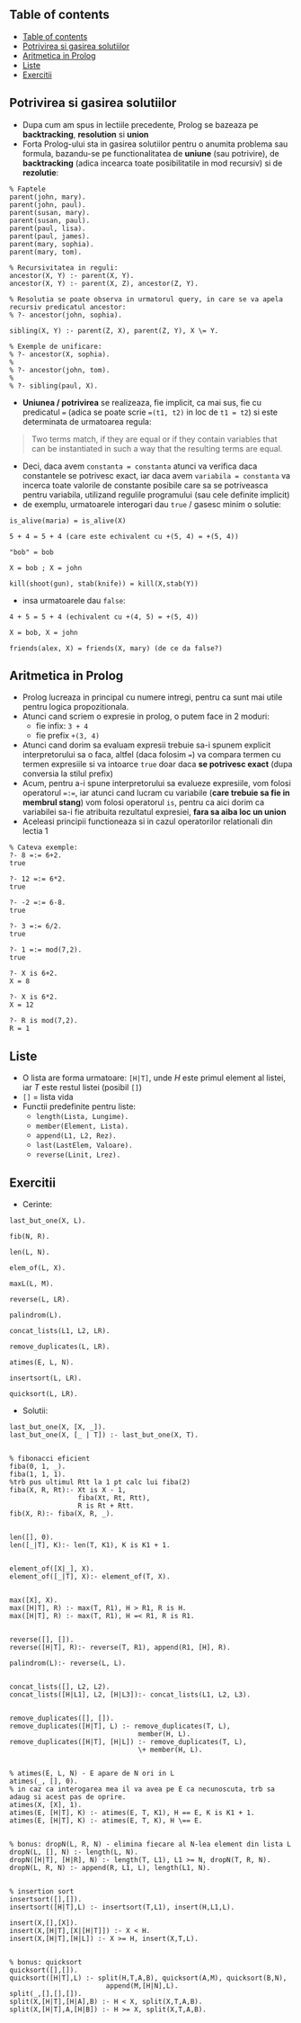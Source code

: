 ## Table of contents

- [Table of contents](#table-of-contents)
- [Potrivirea si gasirea solutiilor](#potrivirea-si-gasirea-solutiilor)
- [Aritmetica in Prolog](#aritmetica-in-prolog)
- [Liste](#liste)
- [Exercitii](#exercitii)


## Potrivirea si gasirea solutiilor
- Dupa cum am spus in lectiile precedente, Prolog se bazeaza pe **backtracking**, **resolution** si **union**
- Forta Prolog-ului sta in gasirea solutiilor pentru o anumita problema sau formula, bazandu-se pe functionalitatea de **uniune** (sau potrivire), de **backtracking** (adica incearca toate posibilitatile in mod recursiv) si de **rezolutie**:
```
% Faptele
parent(john, mary).
parent(john, paul).
parent(susan, mary).
parent(susan, paul).
parent(paul, lisa).
parent(paul, james).
parent(mary, sophia).
parent(mary, tom).

% Recursivitatea in reguli:
ancestor(X, Y) :- parent(X, Y).
ancestor(X, Y) :- parent(X, Z), ancestor(Z, Y).

% Resolutia se poate observa in urmatorul query, in care se va apela recursiv predicatul ancestor:
% ?- ancestor(john, sophia).

sibling(X, Y) :- parent(Z, X), parent(Z, Y), X \= Y.

% Exemple de unificare:
% ?- ancestor(X, sophia).
% 
% ?- ancestor(john, tom).
% 
% ?- sibling(paul, X).
```

- **Uniunea / potrivirea** se realizeaza, fie implicit, ca mai sus, fie cu predicatul `=` (adica se poate scrie `=(t1, t2)` in loc de `t1 = t2`) si este determinata de urmatoarea regula:
> Two terms match, if they are equal or if they contain variables that can be instantiated in such a way that the resulting terms are equal.
- Deci, daca avem `constanta = constanta` atunci va verifica daca constantele se potrivesc exact, iar daca avem `variabila = constanta` va incerca toate valorile de constante posibile care sa se potriveasca pentru variabila, utilizand regulile programului (sau cele definite implicit)
- de exemplu, urmatoarele interogari dau `true` / gasesc minim o solutie:
```
is_alive(maria) = is_alive(X)

5 + 4 = 5 + 4 (care este echivalent cu +(5, 4) = +(5, 4))

"bob" = bob

X = bob ; X = john

kill(shoot(gun), stab(knife)) = kill(X,stab(Y))
```
- insa urmatoarele dau `false`:
```
4 + 5 = 5 + 4 (echivalent cu +(4, 5) = +(5, 4))

X = bob, X = john

friends(alex, X) = friends(X, mary) (de ce da false?)
```

## Aritmetica in Prolog
- Prolog lucreaza in principal cu numere intregi, pentru ca sunt mai utile pentru logica propozitionala.
- Atunci cand scriem o expresie in prolog, o putem face in 2 moduri:
  - fie infix: `3 + 4`
  - fie prefix `+(3, 4)`
- Atunci cand dorim sa evaluam expresii trebuie sa-i spunem explicit interpretorului sa o faca, altfel (daca folosim `=`) va compara termen cu termen expresiile si va intoarce `true` doar daca **se potrivesc exact** (dupa conversia la stilul prefix)
- Acum, pentru a-i spune interpretorului sa evalueze expresiile, vom folosi operatorul `=:=`, iar atunci cand lucram cu variabile (**care trebuie sa fie in membrul stang**) vom folosi operatorul `is`, pentru ca aici dorim ca variabilei sa-i fie atribuita rezultatul expresiei, **fara sa aiba loc un union**
- Aceleasi principii functioneaza si in cazul operatorilor relationali din lectia 1

```
% Cateva exemple:
?- 8 =:= 6+2.
true

?- 12 =:= 6*2.
true

?- -2 =:= 6-8.
true

?- 3 =:= 6/2.
true

?- 1 =:= mod(7,2).
true

?- X is 6+2.
X = 8

?- X is 6*2.
X = 12

?- R is mod(7,2).
R = 1
```

## Liste
- O lista are forma urmatoare: `[H|T]`, unde $H$ este primul element al listei, iar $T$ este restul listei (posibil `[]`)
- `[]` = lista vida
- Functii predefinite pentru liste:
  - `length(Lista, Lungime).`
  - `member(Element, Lista).`
  - `append(L1, L2, Rez).`
  - `last(LastElem, Valoare).`
  - `reverse(Linit, Lrez).`

## Exercitii
- Cerinte:
```
last_but_one(X, L).

fib(N, R).

len(L, N).

elem_of(L, X).

maxL(L, M).

reverse(L, LR).

palindrom(L).

concat_lists(L1, L2, LR).

remove_duplicates(L, LR). 

atimes(E, L, N).

insertsort(L, LR).

quicksort(L, LR).
```
- Solutii:
```
last_but_one(X, [X, _]).
last_but_one(X, [_ | T]) :- last_but_one(X, T).


% fibonacci eficient
fiba(0, 1, _).
fiba(1, 1, 1).
%trb pus ultimul Rtt la 1 pt calc lui fiba(2)
fiba(X, R, Rt):- Xt is X - 1, 
                 fiba(Xt, Rt, Rtt),
                 R is Rt + Rtt.
fib(X, R):- fiba(X, R, _).


len([], 0).
len([_|T], K):- len(T, K1), K is K1 + 1.


element_of([X|_], X).
element_of([_|T], X):- element_of(T, X).


max([X], X).
max([H|T], R) :- max(T, R1), H > R1, R is H.
max([H|T], R) :- max(T, R1), H =< R1, R is R1.


reverse([], []).
reverse([H|T], R):- reverse(T, R1), append(R1, [H], R).

palindrom(L):- reverse(L, L).


concat_lists([], L2, L2).
concat_lists([H|L1], L2, [H|L3]):- concat_lists(L1, L2, L3).


remove_duplicates([], []).
remove_duplicates([H|T], L) :- remove_duplicates(T, L), 
    							member(H, L).
remove_duplicates([H|T], [H|L]) :- remove_duplicates(T, L),
    							\+ member(H, L).


% atimes(E, L, N) - E apare de N ori in L
atimes(_, [], 0).
% in caz ca interogarea mea il va avea pe E ca necunoscuta, trb sa adaug si acest pas de oprire.
atimes(X, [X], 1).
atimes(E, [H|T], K) :- atimes(E, T, K1), H == E, K is K1 + 1.
atimes(E, [H|T], K) :- atimes(E, T, K), H \== E.


% bonus: dropN(L, R, N) - elimina fiecare al N-lea element din lista L
dropN(L, [], N) :- length(L, N).
dropN([H|T], [H|R], N) :- length(T, L1), L1 >= N, dropN(T, R, N).
dropN(L, R, N) :- append(R, L1, L), length(L1, N).


% insertion sort
insertsort([],[]).
insertsort([H|T],L) :- insertsort(T,L1), insert(H,L1,L).

insert(X,[],[X]).
insert(X,[H|T],[X|[H|T]]) :- X < H.
insert(X,[H|T],[H|L]) :- X >= H, insert(X,T,L).


% bonus: quicksort
quicksort([],[]).
quicksort([H|T],L) :- split(H,T,A,B), quicksort(A,M), quicksort(B,N),
                        append(M,[H|N],L).
split(_,[],[],[]).
split(X,[H|T],[H|A],B) :- H < X, split(X,T,A,B).
split(X,[H|T],A,[H|B]) :- H >= X, split(X,T,A,B).
```
